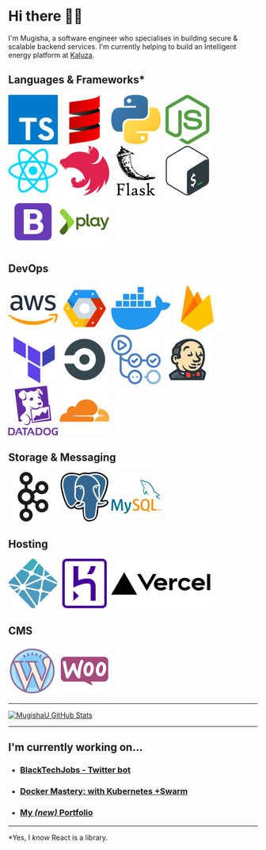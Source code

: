 # Hi there 👋🏿

I'm Mugisha, a software engineer who specialises in building secure & scalable backend services. I'm currently helping to build an Intelligent energy platform at [Kaluza](https://www.kaluza.com/).

## Languages & Frameworks\*

<div float="left">
    <img src = "icons/languages/typescript.svg" alt="typescript"/>
    <img src = "icons/languages/scala.svg" alt="scala"/>
    <img src = "icons/languages/python.svg" alt="python"/> 
    <img src = "icons/languages/node.svg" alt="node"/>
    <img src = "icons/languages/react.svg" alt="react"/>
    <img src = "icons/languages/nestjs.svg" alt="nestjs"/>
    <img src = "icons/languages/flask.svg" alt="flask"/>
    <img src = "icons/languages/bash.svg" alt="bash"/>
    <img src = "icons/languages/bootstrap.svg" alt="bootstrap"/>
    <img src = "icons/languages/play.svg" alt="play"/>
</div>

## DevOps

<div float="left">
    <img src = "icons/devops/aws.svg" alt="aws"/>
    <img src = "icons/devops/gcp.svg" alt="gcp"/>
    <img src = "icons/devops/docker.svg" alt="docker"/>
    <img src = "icons/devops/firebase.svg" alt="firebase"/>
    <img src = "icons/devops/terraform.svg" alt="terraform"/>
    <img src = "icons/devops/circleci.svg" alt="circleci"/>
    <img src = "icons/devops/github-actions.svg" alt="github actions">
    <img src = "icons/devops/jenkins.svg" alt="jenkins"/>
    <img src = "icons/devops/datadog.svg" alt="datadog"/>
    <img src = "icons/devops/cloudflare.svg" alt="cloudflare"/>
</div>

## Storage & Messaging

<div float="left">
    <img src = "icons/storage/kafka.svg" alt="kafka"/>
    <img src = "icons/storage/postgresql.svg" alt="postgresql"/>
    <img src = "icons/storage/mysql.svg" alt="mysql"/>
</div>

## Hosting

<div float="left">
    <img src = "icons/hosting/netlify.svg" alt="netlify"/>
    <img src = "icons/hosting/heroku.svg" alt="heroku"/>
    <img src = "icons/hosting/vercel.svg" alt="vercel"/>
</div>

## CMS

<div float="left">
    <img src = "icons/cms/wordpress.svg" alt="wordpress"/>
    <img src = "icons/cms/woocommerce.svg" alt="woocommerce"/>
</div>

---

[![MugishaU GitHub Stats](https://github-readme-stats.vercel.app/api?username=mugishau&show_icons=true&hide=contribs&count_private=true&include_all_commits=true&locale=en&custom_title=My%20Activity)](https://github.com/mugishau/github-readme-stats)

---

## I'm currently working on...

- ### [BlackTechJobs - Twitter bot](https://github.com/MugishaU/twitter-bot)
- ### [Docker Mastery: with Kubernetes +Swarm](https://www.udemy.com/course/docker-mastery/)
- ### [My _(new)_ Portfolio](https://github.com/MugishaU/portfolio_v2)

---

\*Yes, I _know_ React is a library.
